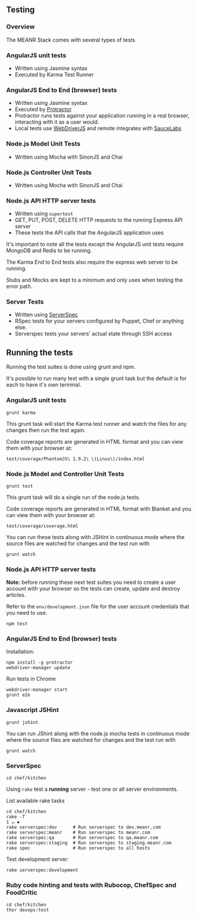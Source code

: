 ## Testing

### Overview

The MEANR Stack comes with several types of tests

### AngularJS unit tests

* Written using Jasmine syntax
* Executed by Karma Test Runner

### AngularJS End to End (browser) tests

* Written using Jasmine syntax
* Executed by [Protractor](https://github.com/angular/protractor)
* Protractor runs tests against your application running in a real browser, interacting with it as a user would.
* Local tests use [WebDriverJS](https://code.google.com/p/selenium/wiki/WebDriverJs) and remote integrates with [SauceLabs](https://saucelabs.com/)

### Node.js Model Unit Tests

* Written using Mocha with SinonJS and Chai

### Node.js Controller Unit Tests

* Written using Mocha with SinonJS and Chai

### Node.js API HTTP server tests

* Written using `supertest`
* GET, PUT, POST, DELETE HTTP requests to the running Express API server
* These tests the API calls that the AngularJS application uses


It's important to note all the tests except the AngularJS unit tests require MongoDB and Redis to be running.

The Karma End to End tests also require the express web server to be running.

Stubs and Mocks are kept to a minimum and only uses when testing the error path.

### Server Tests

* Written using [ServerSpec](http://serverspec.org/)
* RSpec tests for your servers configured by Puppet, Chef or anything else.
* Serverspec tests your servers' actual state through SSH access

## Running the tests

Running the test suites is done using grunt and npm.

It's possible to run many test with a single grunt task but the default is for each to have it's own terminal.

### AngularJS unit tests

    grunt karma

This grunt task will start the Karma test runner and watch the files for any changes then run the test again.

Code coverage reports are generated in HTML format and you can view them with your browser at:

    test/coverage/PhantomJS\ 1.9.2\ \(Linux\)/index.html

### Node.js Model and Controller Unit Tests

    grunt test

This grunt task will do a single run of the node.js tests.

Code coverage reports are generated in HTML format with Blanket and you can view them with your browser at:

    test/coverage/coverage.html

You can run these tests along with JSHint in continuous mode where the source files are watched for changes and the test run with

    grunt watch

### Node.js API HTTP server tests

**Note:** before running these next test suites you need to create a user account with your browser so the tests can create, update and destroy articles.

Refer to the `env/development.json` file for the user account credentials that you need to use.

    npm test

### AngularJS End to End (browser) tests

Installation:

    npm install -g protractor
    webdriver-manager update

Run tests in Chrome

    webdriver-manager start
    grunt e2e

### Javascript JSHint

    grunt jshint

You can run JShint along with the node.js mocha tests in continuous mode where the source files are watched for changes and the test run with

    grunt watch

### ServerSpec

    cd chef/kitchen

Using `rake` test a **running** server - test one or all server environments.

List available rake tasks

    cd chef/kitchen
    rake -T                                                                                                                                                                                      1 ↵ ✹
    rake serverspec:dev      # Run serverspec to dev.meanr.com
    rake serverspec:meanr    # Run serverspec to meanr.com
    rake serverspec:qa       # Run serverspec to qa.meanr.com
    rake serverspec:staging  # Run serverspec to staging.meanr.com
    rake spec                # Run serverspec to all hosts

Test development server:

    rake serverspec:development

### Ruby code hinting and tests with Rubocop, ChefSpec and FoodCritic

    cd chef/kitchen
    thor devops:test
